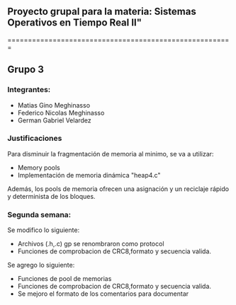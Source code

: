 <h2>
    Proyecto grupal para la materia: 
    Sistemas Operativos en Tiempo Real II"
</h2>
=======================================================

## Grupo 3

### Integrantes:
<ul>
 <li>Matias Gino Meghinasso</li>
 <li>Federico Nicolas Meghinasso</li>
 <li>German Gabriel Velardez</li>
</ul>




### Justificaciones

Para disminuir la fragmentación de memoria al minimo, se va a utilizar:

<ul>
 <li>Memory pools</li>
 <li>Implementación de memoria dinámica "heap4.c"</li>
</ul>

Además, los pools de memoria ofrecen una asignación y un reciclaje rápido y determinista de los bloques.


### Segunda semana:
Se modifico lo siguiente:
<ul>
 <li> Archivos (.h,.c) gp se renombraron como protocol</li>
 <li>Funciones de comprobacion de CRC8,formato y secuencia valida.</li>
</ul>


Se agrego lo siguiente:
<ul>
 <li>Funciones de pool de memorias</li>
 <li>Funciones de comprobacion de CRC8,formato y secuencia valida.</li>
 <li>Se mejoro el formato de los comentarios para documentar</li>

</ul>

